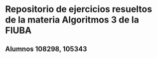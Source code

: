 # Repositorio de ejercicios resueltos de la materia Algoritmos 3 de la FIUBA
## Alumnos 108298, 105343
